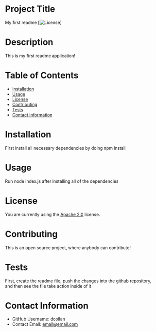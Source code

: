 
# Project Title
My first readme
[![License](https://img.shields.io/badge/License-Apache_2.0-blue.svg)]
  
# Description
This is my first readme application!
  
# Table of Contents 
* [Installation](#-Installation)
* [Usage](#-Usage)
* [License](#-License)
* [Contributing](#-Contributing)
* [Tests](#-Tests)
* [Contact Information](#-Contact-Information)
  
# Installation
First install all necessary dependencies by doing npm install
  
# Usage
Run node index.js after installing all of the dependencies
  

# License
You are currently using the [Apache 2.0](https://opensource.org/licenses/Apache-2.0) license.
    
  
# Contributing 
This is an open source project, where anybody can contribute!
  
# Tests
First, create the readme file, push the changes into the github repository, and then see the file take action inside of it
  
# Contact Information 
* GitHub Username: dcollan
* Contact Email: email@email.com
  